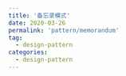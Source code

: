 ```yaml
---
title: '备忘录模式'
date: 2020-03-26
permalink: 'pattern/memorandum'
tag:
  - design-pattern
categories:
  - design-pattern
---
```

